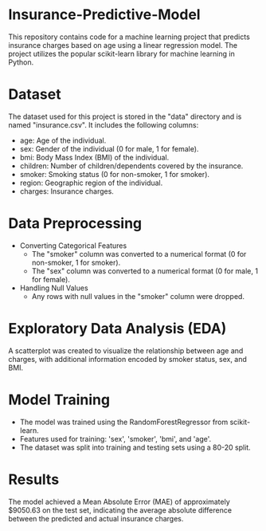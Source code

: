 # Insurance-Predictive-Model
This repository contains code for a machine learning project that predicts insurance charges based on age using a linear regression model. The project utilizes the popular scikit-learn library for machine learning in Python.

# Dataset
The dataset used for this project is stored in the "data" directory and is named "insurance.csv". It includes the following columns:

- age: Age of the individual.
- sex: Gender of the individual (0 for male, 1 for female).
- bmi: Body Mass Index (BMI) of the individual.
- children: Number of children/dependents covered by the insurance.
- smoker: Smoking status (0 for non-smoker, 1 for smoker).
- region: Geographic region of the individual.
- charges: Insurance charges.

# Data Preprocessing
- Converting Categorical Features
  - The "smoker" column was converted to a numerical format (0 for non-smoker, 1 for smoker).
  - The "sex" column was converted to a numerical format (0 for male, 1 for female).
- Handling Null Values
  - Any rows with null values in the "smoker" column were dropped.

# Exploratory Data Analysis (EDA)
A scatterplot was created to visualize the relationship between age and charges, with additional information encoded by smoker status, sex, and BMI.

# Model Training
- The model was trained using the RandomForestRegressor from scikit-learn.
- Features used for training: 'sex', 'smoker', 'bmi', and 'age'.
- The dataset was split into training and testing sets using a 80-20 split.

# Results
The model achieved a Mean Absolute Error (MAE) of approximately $9050.63 on the test set, indicating the average absolute difference between the predicted and actual insurance charges.

